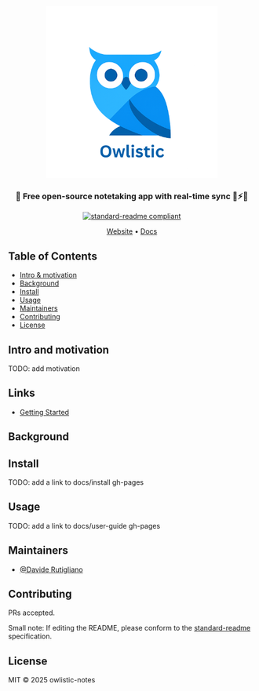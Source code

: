 <div align="center">
  <img src="src/frontend/assets/logo/logo-w-text.png" width="350px" />
  <h3>🦉 Free open-source notetaking app with real-time sync 🔄⚡️🚀 </h3>

  [![standard-readme compliant](https://img.shields.io/badge/standard--readme-OK-green.svg?style=flat-square)](https://github.com/RichardLitt/standard-readme)

  [Website](https://owlistic-notes.github.io/owlistic/) • [Docs](https://owlistic-notes.github.io/owlistic/docs/category/getting-started)
</div>

## Table of Contents

- [Intro & motivation](#intro-and-motivation)
- [Background](#background)
- [Install](#install)
- [Usage](#usage)
- [Maintainers](#maintainers)
- [Contributing](#contributing)
- [License](#license)

## Intro and motivation

TODO: add motivation

## Links

- [Getting Started](https://owlistic-notes.github.io/owlistic/docs/category/getting-started)

## Background

## Install

TODO: add a link to docs/install gh-pages

## Usage

TODO: add a link to docs/user-guide gh-pages

## Maintainers

- [@Davide Rutigliano](https://github.com/DavideRutigliano)

## Contributing

PRs accepted.

Small note: If editing the README, please conform to the
[standard-readme](https://github.com/RichardLitt/standard-readme) specification.

## License

MIT © 2025 owlistic-notes
